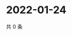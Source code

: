 # 2022-01-24

共 0 条

<!-- BEGIN WEIBO -->
<!-- 最后更新时间 Mon Jan 24 2022 00:00:46 GMT+0800 (China Standard Time) -->

<!-- END WEIBO -->
